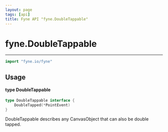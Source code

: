 ```yaml
---
layout: page
tags: [api]
title: Fyne API "fyne.DoubleTappable"
---
```


# fyne.DoubleTappable
---
```go
import "fyne.io/fyne"
```

## Usage

#### type DoubleTappable

```go
type DoubleTappable interface {
	DoubleTapped(*PointEvent)
}
```

DoubleTappable describes any CanvasObject that can also be double tapped.
